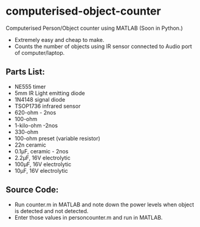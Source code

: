 computerised-object-counter
===========================

Computerised Person/Object counter using MATLAB (Soon in Python.)

- Extremely easy and cheap to make. 
- Counts the number of objects using IR sensor connected to Audio port of computer/laptop.


Parts List:
-----------
* NE555 timer
* 5mm IR Light emitting diode
* 1N4148 signal diode
* TSOP1736 infrared sensor
* 620-ohm - 2nos
* 100-ohm
* 1-kilo-ohm -2nos
* 330-ohm
* 100-ohm preset (variable resistor)
* 22n ceramic
* 0.1μF, ceramic - 2nos
* 2.2μF, 16V electrolytic
* 100μF, 16V electrolytic
*  10μF, 16V electrolytic


Source Code:
------------
- Run counter.m in MATLAB and note down the power levels when object is detected and not detected.
- Enter those values in personcounter.m and run in MATLAB.


